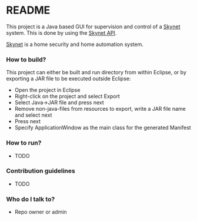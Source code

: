 # README #

This project is a Java based GUI for supervision and control of a [Skynet][skynet_site] system. This is done by using the [Skynet API][skynet_api_site].

[Skynet][skynet_site] is a home security and home automation system.

### How to build? ###
This project can either be built and run directory from within Eclipse, or by exporting a JAR file to be executed outside Eclipse:

* Open the project in Eclipse
* Right-click on the project and select Export
* Select Java->JAR file and press next
* Remove non-java-files from resources to export, write a JAR file name and select next
* Press next
* Specify ApplicationWindow as the main class for the generated Manifest

### How to run? ###

* TODO

### Contribution guidelines ###

* TODO

### Who do I talk to? ###

* Repo owner or admin

[skynet_site]: http://pihack.no-ip.org/pontus/projects/skynet/
[skynet_api_site]: http://pihack.no-ip.org/pontus/projects/skynet/#api